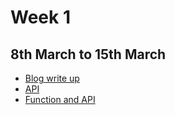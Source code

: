# Week 1
## 8th March to 15th March

   - [Blog write up](blog_task/README.md)
   - [API](api_task/README.md)
   - [Function and API](#)

